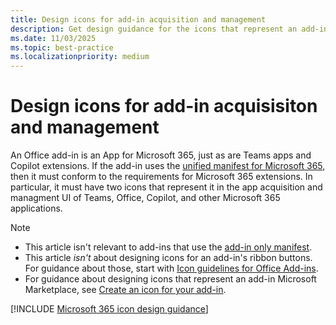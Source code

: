 ```yaml
---
title: Design icons for add-in acquisition and management
description: Get design guidance for the icons that represent an add-in in the UIs for app acquisition and managment.
ms.date: 11/03/2025
ms.topic: best-practice
ms.localizationpriority: medium
---
```


# Design icons for add-in acquisisiton and management

An Office add-in is an App for Microsoft 365, just as are Teams apps and Copilot extensions. If the add-in uses the [unified manifest for Microsoft 365](../develop/unified-manifest-overview.md), then it must conform to the requirements for Microsoft 365 extensions. In particular, it must have two icons that represent it in the app acquisition and managment UI of Teams, Office, Copilot, and other Microsoft 365 applications. 

> [!NOTE]
>
> - This article isn't relevant to add-ins that use the [add-in only manifest](../develop/xml-manifest-overview.md). 
> - This article *isn't* about designing icons for an add-in's ribbon buttons. For guidance about those, start with [Icon guidelines for Office Add-ins](add-in-icons.md).
> - For guidance about designing icons that represent an add-in Microsoft Marketplace, see [Create an icon for your add-in](/partner-center/marketplace-offers/create-effective-office-store-listings#create-an-icon-for-your-add-in).

[!INCLUDE [Microsoft 365 icon design guidance](~/reusable-content/microsoft-365-development/includes/design-microsoft-365-extension-icons.md)]